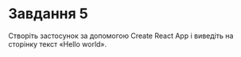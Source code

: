 # Завдання 5

Створіть застосунок за допомогою Create React App і виведіть на сторінку текст «Hello world».